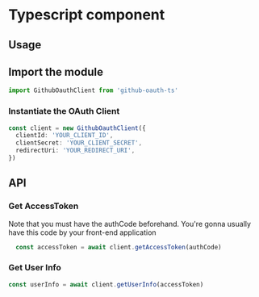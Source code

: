 # Typescript component

## Usage

## Import the module
```typescript
import GithubOauthClient from 'github-oauth-ts'
```

### Instantiate the OAuth Client
```typescript
const client = new GithubOauthClient({
  clientId: 'YOUR_CLIENT_ID',
  clientSecret: 'YOUR_CLIENT_SECRET',
  redirectUri: 'YOUR_REDIRECT_URI',
})
```

## API
### Get AccessToken
Note that you must have the authCode beforehand. You're gonna usually have this code by your front-end application
```typescript
  const accessToken = await client.getAccessToken(authCode)
```

### Get User Info
```typescript
const userInfo = await client.getUserInfo(accessToken)
```
